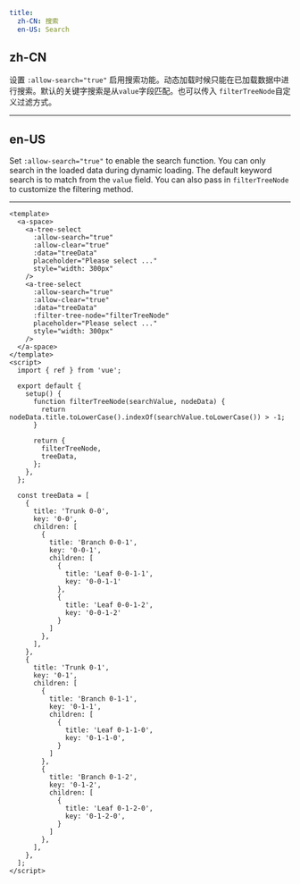 ```yaml
title:
  zh-CN: 搜索
  en-US: Search
```

## zh-CN

设置 `:allow-search="true"` 启用搜索功能。动态加载时候只能在已加载数据中进行搜索。默认的关键字搜索是从`value`字段匹配。也可以传入 `filterTreeNode`自定义过滤方式。

---

## en-US

Set `:allow-search="true"` to enable the search function. You can only search in the loaded data during dynamic loading. The default keyword search is to match from the `value` field. You can also pass in `filterTreeNode` to customize the filtering method.

---

```vue
<template>
  <a-space>
    <a-tree-select
      :allow-search="true"
      :allow-clear="true"
      :data="treeData"
      placeholder="Please select ..."
      style="width: 300px"
    />
    <a-tree-select
      :allow-search="true"
      :allow-clear="true"
      :data="treeData"
      :filter-tree-node="filterTreeNode"
      placeholder="Please select ..."
      style="width: 300px"
    />
  </a-space>
</template>
<script>
  import { ref } from 'vue';

  export default {
    setup() {
      function filterTreeNode(searchValue, nodeData) {
        return nodeData.title.toLowerCase().indexOf(searchValue.toLowerCase()) > -1;
      }

      return {
        filterTreeNode,
        treeData,
      };
    },
  };

  const treeData = [
    {
      title: 'Trunk 0-0',
      key: '0-0',
      children: [
        {
          title: 'Branch 0-0-1',
          key: '0-0-1',
          children: [
            {
              title: 'Leaf 0-0-1-1',
              key: '0-0-1-1'
            },
            {
              title: 'Leaf 0-0-1-2',
              key: '0-0-1-2'
            }
          ]
        },
      ],
    },
    {
      title: 'Trunk 0-1',
      key: '0-1',
      children: [
        {
          title: 'Branch 0-1-1',
          key: '0-1-1',
          children: [
            {
              title: 'Leaf 0-1-1-0',
              key: '0-1-1-0',
            }
          ]
        },
        {
          title: 'Branch 0-1-2',
          key: '0-1-2',
          children: [
            {
              title: 'Leaf 0-1-2-0',
              key: '0-1-2-0',
            }
          ]
        },
      ],
    },
  ];
</script>
```

